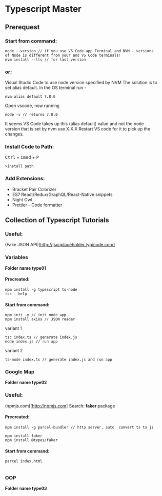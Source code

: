 # Typescript Master

## Prerequest

### Start from command:

```
node --version // if you use VS Code app Terminal and NVM - versions of Node is different from your and VS Code terminals!
nvm install --lts // for last version
```

### or:

Visual Studio Code to use node version specified by NVM
The solution is to set alias default.
In the OS terminal run -

```
nvm alias default 7.8.0

```

Open vscode, now running

```
node -v // returns 7.8.0

```

It seems VS Code takes up this (alias default) value and not the node version that is set by nvm use X.X.X
Restart VS code for it to pick up the changes.

### Install Code to Path:

<kbd>Ctrl</kbd> + <kbd>Cmnd</kbd> + <kbd>P</kbd>

```
>install path
```

### Add Extensions:

<ul>
<li>Bracket Pair Colorizer</li>
<li>ES7 React/Redux/GraphQL/React-Native snippets</li>
<li>Night Owl</li>
<li>Prettier - Code formatter</li>
</ul>

## Collection of Typescript Tutorials

### Useful:

(Fake JSON API)[http://jsonplaceholder.typicode.com]

### Variables

<b>Folder name type01</b>

#### Precreated:

```
npm install -g typescript ts-node
tsc --help

```

#### Start from command:

```
npm init -y // init node app
npm install axios // JSON reader

```

variant 1

```
tsc index.ts // generate index.js
node index.js // run app
```

variant 2

```
ts-node index.ts // generate index.js and run app

```

### Google Map

<b>Folder name type02</b>

### Useful:

(npmjs.com)[http://npmjs.com]
Search: <b>faker</b> package

#### Precreated:

```
npm install -g parcel-bundler // http server, auto  convert ts to js

npm install faker
npm install @types/faker
```

#### Start from command:

```
parcel index.html


```

### OOP

<b>Folder name type03</b>
